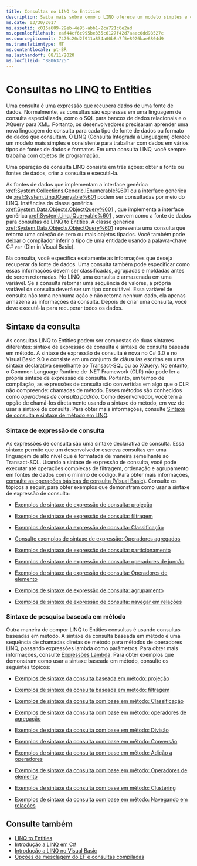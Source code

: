 ```yaml
---
title: Consultas no LINQ to Entities
description: Saiba mais sobre como o LINQ oferece um modelo simples e consistente para trabalhar com dados em vários tipos de fontes de dados e formatos usando objetos de programação.
ms.date: 03/30/2017
ms.assetid: c015a609-29eb-4e95-abb1-2ca721c6e2ad
ms.openlocfilehash: eaf44cf6c995be335c6127f42d7aaec0dd98527c
ms.sourcegitcommit: 7476c20d2f911a834a00b8a7f5e8926bae6804d9
ms.translationtype: MT
ms.contentlocale: pt-BR
ms.lasthandoff: 08/11/2020
ms.locfileid: "88063725"
---
```

# <a name="queries-in-linq-to-entities"></a>Consultas no LINQ to Entities
Uma consulta é uma expressão que recupera dados de uma fonte de dados. Normalmente, as consultas são expressas em uma linguagem de consulta especializada, como o SQL para bancos de dados relacionais e o XQuery para XML. Portanto, os desenvolvedores precisaram aprender uma nova linguagem de consulta para cada tipo de fonte de dados ou formato de dados que consultam. O LINQ (Consulta Integrada à Linguagem) oferece um modelo mais simples e consistente para trabalhar com dados em vários tipos de fontes de dados e formatos. Em uma consulta LINQ, você sempre trabalha com objetos de programação.  
  
 Uma operação de consulta LINQ consiste em três ações: obter a fonte ou fontes de dados, criar a consulta e executá-la.  
  
 As fontes de dados que implementam a interface genérica <xref:System.Collections.Generic.IEnumerable%601> ou a interface genérica de <xref:System.Linq.IQueryable%601> podem ser consultadas por meio do LINQ. Instâncias da classe genérica <xref:System.Data.Objects.ObjectQuery%601> , que implementa a interface genérica <xref:System.Linq.IQueryable%601> , servem como a fonte de dados para consultas de LINQ to Entities. A classe genérica <xref:System.Data.Objects.ObjectQuery%601> representa uma consulta que retorna uma coleção de zero ou mais objetos tipados. Você também pode deixar o compilador inferir o tipo de uma entidade usando a palavra-chave C# `var` (Dim in Visual Basic).  
  
 Na consulta, você especifica exatamente as informações que deseja recuperar da fonte de dados. Uma consulta também pode especificar como essas informações devem ser classificadas, agrupadas e moldadas antes de serem retornadas. No LINQ, uma consulta é armazenada em uma variável. Se a consulta retornar uma sequência de valores, a própria variável da consulta deverá ser um tipo consultável. Essa variável de consulta não toma nenhuma ação e não retorna nenhum dado, ela apenas armazena as informações da consulta. Depois de criar uma consulta, você deve executá-la para recuperar todos os dados.  
  
## <a name="query-syntax"></a>Sintaxe da consulta  
 As consultas LINQ to Entities podem ser compostas de duas sintaxes diferentes: sintaxe de expressão de consulta e sintaxe de consulta baseada em método. A sintaxe de expressão de consulta é nova no C# 3.0 e no Visual Basic 9.0 e consiste em um conjunto de cláusulas escritas em uma sintaxe declarativa semelhante ao Transact-SQL ou ao XQuery. No entanto, o Common Language Runtime de .NET Framework (CLR) não pode ler a própria sintaxe de expressão de consulta. Portanto, em tempo de compilação, as expressões de consulta são convertidas em algo que o CLR não compreende: chamadas de método. Esses métodos são conhecidos como *operadores de consulta padrão*. Como desenvolvedor, você tem a opção de chamá-los diretamente usando a sintaxe do método, em vez de usar a sintaxe de consulta. Para obter mais informações, consulte [Sintaxe de consulta e sintaxe de método em LINQ](../../../../../csharp/programming-guide/concepts/linq/query-syntax-and-method-syntax-in-linq.md).  
  
### <a name="query-expression-syntax"></a>Sintaxe de expressão de consulta  
 As expressões de consulta são uma sintaxe declarativa de consulta. Essa sintaxe permite que um desenvolvedor escreva consultas em uma linguagem de alto nível que é formatada de maneira semelhante ao Transact-SQL. Usando a sintaxe de expressão de consulta, você pode executar até operações complexas de filtragem, ordenação e agrupamento em fontes de dados com o mínimo de código. Para obter mais informações, [consulte as operações básicas de consulta (Visual Basic)](../../../../../visual-basic/programming-guide/concepts/linq/basic-query-operations.md). Consulte os tópicos a seguir, para obter exemplos que demonstram como usar a sintaxe de expressão de consulta:  
  
- [Exemplos de sintaxe de expressão de consulta: projeção](query-expression-syntax-examples-projection.md)  
  
- [Exemplos de sintaxe de expressão de consulta: filtragem](query-expression-syntax-examples-filtering.md)  
  
- [Exemplos de sintaxe da expressão de consulta: Classificação](query-expression-syntax-examples-ordering.md)  
  
- [Consulte exemplos de sintaxe de expressão: Operadores agregados](query-expression-syntax-examples-aggregate-operators.md)  
  
- [Exemplos de sintaxe de expressão de consulta: particionamento](query-expression-syntax-examples-partitioning.md)  
  
- [Exemplos de sintaxe de expressão de consulta: operadores de junção](query-expression-syntax-examples-join-operators.md)  
  
- [Exemplos de sintaxe da expressão de consulta: Operadores de elemento](query-expression-syntax-examples-element-operators.md)  
  
- [Exemplos de sintaxe de expressão de consulta: agrupamento](query-expression-syntax-examples-grouping.md)  
  
- [Exemplos de sintaxe de expressão de consulta: navegar em relações](query-expression-syntax-examples-navigating-relationships.md)  
  
### <a name="method-based-query-syntax"></a>Sintaxe de pesquisa baseada em método  
 Outra maneira de compor LINQ to Entities consultas é usando consultas baseadas em método. A sintaxe da consulta baseada em método é uma sequência de chamadas diretas de método para métodos de operadores LINQ, passando expressões lambda como parâmetros. Para obter mais informações, consulte [Expressões Lambda](../../../../../csharp/language-reference/operators/lambda-expressions.md). Para obter exemplos que demonstram como usar a sintaxe baseada em método, consulte os seguintes tópicos:  
  
- [Exemplos de sintaxe da consulta baseada em método: projeção](method-based-query-syntax-examples-projection.md)  
  
- [Exemplos de sintaxe da consulta baseada em método: filtragem](method-based-query-syntax-examples-filtering.md)  
  
- [Exemplos de sintaxe da consulta com base em método: Classificação](method-based-query-syntax-examples-ordering.md)  
  
- [Exemplos de sintaxe da consulta com base em método: operadores de agregação](method-based-query-syntax-examples-aggregate-operators.md)  
  
- [Exemplos de sintaxe da consulta com base em método: Divisão](method-based-query-syntax-examples-partitioning.md)  
  
- [Exemplos de sintaxe da consulta com base em método: Conversão](method-based-query-syntax-examples-conversion.md)  
  
- [Exemplos de sintaxe da consulta com base em método: Adição a operadores](method-based-query-syntax-examples-join-operators.md)  
  
- [Exemplos de sintaxe da consulta com base em método: Operadores de elemento](method-based-query-syntax-examples-element-operators.md)  
  
- [Exemplos de sintaxe da consulta com base em método: Clustering](method-based-query-syntax-examples-grouping.md)  
  
- [Exemplos de sintaxe da consulta com base em método: Navegando em relações](method-based-query-syntax-examples-navigating-relationships.md)  
  
## <a name="see-also"></a>Consulte também

- [LINQ to Entities](linq-to-entities.md)
- [Introdução a LINQ em C#](../../../../../csharp/programming-guide/concepts/linq/index.md)
- [Introdução a LINQ no Visual Basic](../../../../../visual-basic/programming-guide/concepts/linq/getting-started-with-linq.md)
- [Opções de mesclagem do EF e consultas compiladas](https://docs.microsoft.com/archive/blogs/dsimmons/ef-merge-options-and-compiled-queries)
